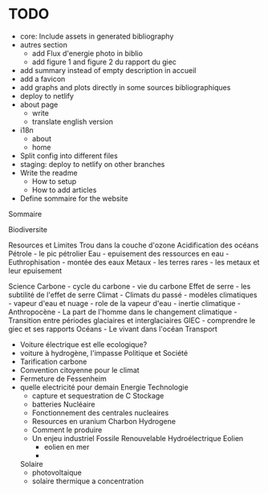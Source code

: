 # TODO

* core: Include assets in generated bibliography
* autres section
  * add Flux d'energie photo in biblio
  * add figure 1 and figure 2 du rapport du giec
* add summary instead of empty description in accueil
* add a favicon
* add graphs and plots directly in some sources bibliographiques
* deploy to netlify
* about page
  * write
  * translate english version
* i18n
  * about
  * home
* Split config into different files
* staging: deploy to netlify on other branches
* Write the readme
  * How to setup
  * How to add articles
* Define sommaire for the website

Sommaire

Biodiversite

Resources et Limites
  Trou dans la couche d'ozone
  Acidification des océans
  Pétrole
    - le pic pétrolier
  Eau
    - epuisement des ressources en eau
    - Euthrophisation 
    - montée des eaux
  Metaux
    - les terres rares
    - les metaux et leur epuisement
  
Science
  Carbone
    - cycle du carbone
    - vie du carbone
  Effet de serre
    - les subtilité de l'effet de serre
  Climat
    - Climats du passé
    - modèles climatiques
    - vapeur d'eau et nuage
    - role de la vapeur d'eau
    - inertie climatique
    - Anthropocène
    - La part de l'homme dans le changement climatique
    - Transition entre périodes glaciaires et interglaciaires
  GIEC
    - comprendre le giec et ses rapports
  Océans
    - Le vivant dans l'océan
Transport
  - Voiture électrique est elle ecologique?
  - voiture à hydrogène, l'impasse
Politique et Société
  - Tarification carbone
  - Convention citoyenne pour le climat
  - Fermeture de Fessenheim
  - quelle electricité pour demain
Energie
  Technologie
    - capture et sequestration de C
  Stockage
    - batteries
  Nucléaire
    - Fonctionnement des centrales nucleaires
    - Resources en uranium
  Charbon
  Hydrogene
    - Comment le produire
    - Un enjeu industriel
  Fossile
  Renouvelable
    Hydroélectrique
    Eolien
      - eolien en mer
      - 
    Solaire
      - photovoltaique
      - solaire thermique a concentration
